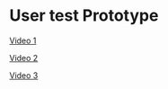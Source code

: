 # User test Prototype

[Video 1](https://streamable.com/sb88vp)

[Video 2](https://streamable.com/sf6iwd)

[Video 3](https://streamable.com/ipoby8)
